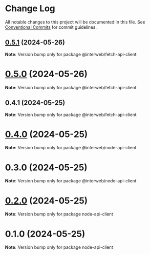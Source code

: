 # Change Log

All notable changes to this project will be documented in this file.
See [Conventional Commits](https://conventionalcommits.org) for commit guidelines.

## [0.5.1](https://github.com/cosmology-tech/schema-typescript/compare/@interweb/fetch-api-client@0.5.0...@interweb/fetch-api-client@0.5.1) (2024-05-26)

**Note:** Version bump only for package @interweb/fetch-api-client





# [0.5.0](https://github.com/cosmology-tech/schema-typescript/compare/@interweb/fetch-api-client@0.4.1...@interweb/fetch-api-client@0.5.0) (2024-05-26)

**Note:** Version bump only for package @interweb/fetch-api-client





## 0.4.1 (2024-05-25)

**Note:** Version bump only for package @interweb/fetch-api-client





# [0.4.0](https://github.com/cosmology-tech/schema-typescript/compare/@interweb/node-api-client@0.3.0...@interweb/node-api-client@0.4.0) (2024-05-25)

**Note:** Version bump only for package @interweb/node-api-client





# 0.3.0 (2024-05-25)

**Note:** Version bump only for package @interweb/node-api-client





# [0.2.0](https://github.com/cosmology-tech/schema-typescript/compare/node-api-client@0.1.0...node-api-client@0.2.0) (2024-05-25)

**Note:** Version bump only for package node-api-client





# 0.1.0 (2024-05-25)

**Note:** Version bump only for package node-api-client

